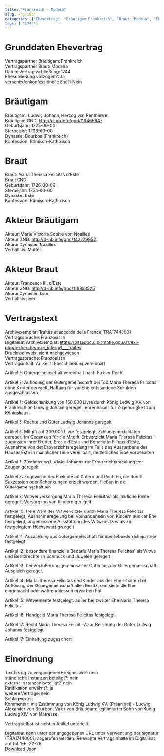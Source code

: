 ```yaml
---
title: "Frankreich - Modena"
slug: ="g-185"
categories: ["Ehevertrag", "Bräutigam:Frankreich", "Braut: Modena", "Eheschließung vollzogen?:Ja", "verschiedenkonfessionelle Ehe?:Nein", "Dynastie Bräutigam:Bourbon (Frankreich)", "Akteur Bräutigam:Marie Victoria Sophie von Noailles", "Akteur Braut:Francesco III. d'Este", "Textbezug?:nein", "Ständisch?:nein", "Ratifikation?:ja", "Sonstiges?:nein", "Bräutigam:Frankreich", "Braut: Modena"]
tags: [ "1744"]
---
```

<!--more-->

# Grunddaten Ehevertrag

Vertragspartner Bräutigam: Frankreich<br>
Vertragspartner Braut: Modena<br>
Datum Vertragsschließung: 1744<br>
Eheschließung vollzogen?: Ja<br>
verschiedenkonfessionelle Ehe?: Nein<br>
# Bräutigam

Bräutigam: Ludwig Johann, Herzog von Penthièvre<br>
Bräutigam GND: http://d-nb.info/gnd/119465647<br>
Geburtsjahr: 1725-00-00<br>
Sterbejahr: 1793-00-00<br>
Dynastie: Bourbon (Frankreich)<br>
Konfession: Römisch-Katholisch<br>
# Braut

Braut: Maria Theresa Felicitas d'Este<br>
Braut GND: <br>
Geburtsjahr: 1726-00-00<br>
Sterbejahr: 1754-00-00<br>
Dynastie: Este<br>
Konfession: Römisch-Katholisch<br>
# Akteur Bräutigam

Akteur: Marie Victoria Sophie von Noailles<br>
Akteur GND: http://d-nb.info/gnd/143329952<br>
Akteur Dynastie: Noailles<br>
Verhältnis: Mutter<br>
# Akteur Braut

Akteur: Francesco III. d'Este<br>
Akteur GND: http://d-nb.info/gnd/118863525<br>
Akteur Dynastie: Este<br>
Verhältnis: leer<br>
# Vertragstext

Archivexemplar: Traités et accords de la France, TRA17440001<br>
Vertragssprache: Französisch<br>
Digitalisat Archivexemplar: https://basedoc.diplomatie.gouv.fr/exl-php/recherche/mae_internet___traites<br>
Drucknachweis: nicht nachgewiesen<br>
Vertragssprache: Französisch<br>
Vertragsinhalt: Artikel 1: Eheschließung vereinbart

Artikel 2: Gütergemeinschaft vereinbart nach Pariser Recht

Artikel 3: Auflösung der Gütergemeinschaft bei Tod Maria Theresa Felicitas’ ohne Kinder geregelt, Haftung für vor Ehe entstandene Schulden ausgeschlossen

Artikel 4: Geldschenkung von 150.000 Livre durch König Ludwig XV.  von Frankreich an Ludwig Johann geregelt: ehrenhalber für Zugehörigkeit zum Königshaus

Artikel 5: Rechte und Güter Ludwig Johanns geregelt

Artikel 6: Mitgift auf 300.000 Livre festgelegt, Zahlungsmodalitäten geregelt, im Gegenzug für die Mitgift: Erbverzicht Maria Theresa Felicitas’ zugunsten ihrer Brüder, Ercole d’Este und Benedetto Filippo d’Este, Ausnahme von der Erbverzichtsregelung im Falle des Aussterbens des Hauses Este in männlicher Linie vereinbart, mütterliches Erbe vorbehalten

Artikel 7: Zustimmung Ludwig Johanns zur Erbverzichtsregelung vor Zeugen geregelt

Artikel 8: Zugewinne der Eheleute an Gütern und Rechten, die durch Sukzession oder Schenkungen erzielt werden, fließen in die Gütergemeinschaft ein

Artikel 9: Witwenversorgung Maria Theresa Felicitas’ als jährliche Rente geregelt, Versorgung von Kindern geregelt

Artikel 10: freie Wahl des Witwensitzes durch Maria Theresa Felicitas festgelegt, Ausnahmeregelung bei Vorhandensein von Kindern aus der Ehe festgelegt, angemessene Ausstattung des Witwensitzes bis zu festgelegtem Höchstwert geregelt

Artikel 11: Auszahlung aus Gütergemeinschaft für überlebenden Ehepartner festgelegt

Artikel 12: besondere finanzielle Bedarfe Maria Theresa Felicitas’ als Witwe und Besitzrechte an Schmuck und Juwelen geregelt

Artikel 13: bei Veräußerung gemeinsamer Güter aus der Gütergemeinschaft: Ausgleich geregelt 

Artikel 14: Maria Theresa Felicitas und Kinder aus der Ehe erhalten bei Auflösung der Gütergemeinschaft allen Besitz, den sie in die Ehe eingebracht oder währenddessen erworben hat

Artikel 15: Witwenrente festgelegt: außer bei zweiter Ehe Maria Theresa Felicitas’

Artikel 16: Handgeld Maria Theresa Felicitas festgelegt

Artikel 17: Recht Maria Theresa Felicitas’ zur Beleihung der Güter Ludwig Johanns festgelegt

Artikel 17: Einhaltung zugesichert<br>
# Einordnung

Textbezug zu vergangenen Ereignissen?: nein<br>
ständische Instanzen beteiligt?: nein<br>
externe Instanzen beteiligt?: nein<br>
Ratifikation erwähnt?: ja<br>
weitere Verträge: nein<br>
Schlagwörter: <br>
Kommentar: mit Zustimmung von König Ludwig XV. (Präambel) - Ludwig Alexander von Bourbon, Vater von Bräutigam: legitimierter Sohn von König Ludwig XIV. von Mätresse

Vertrag selbst ist nicht in Artikel unterteilt.

Digitalisat kann unter der angegebenen URL unter Verwendung der Signatur (TRA17440001) abgerufen werden. Relevante Vertragsinhalte im Digitalisat auf fol. 1-6, 22-26.<br>
[Download Json](/vertraege/vertrag-185.json)
